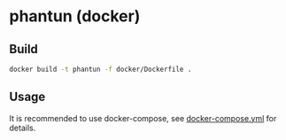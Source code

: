 # phantun (docker)

## Build

```sh
docker build -t phantun -f docker/Dockerfile .
```

## Usage

It is recommended to use docker-compose, see [docker-compose.yml](docker-compose.yml) for details.
